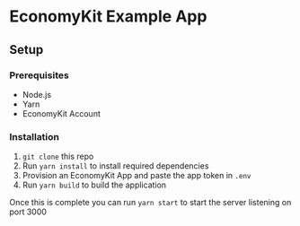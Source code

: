 # EconomyKit Example App

## Setup
### Prerequisites
* Node.js
* Yarn
* EconomyKit Account

### Installation
1. `git clone` this repo
2. Run `yarn install` to install required dependencies
3. Provision an EconomyKit App and paste the app token in `.env`
4. Run `yarn build` to build the application

Once this is complete you can run `yarn start` to start the server listening on port 3000
